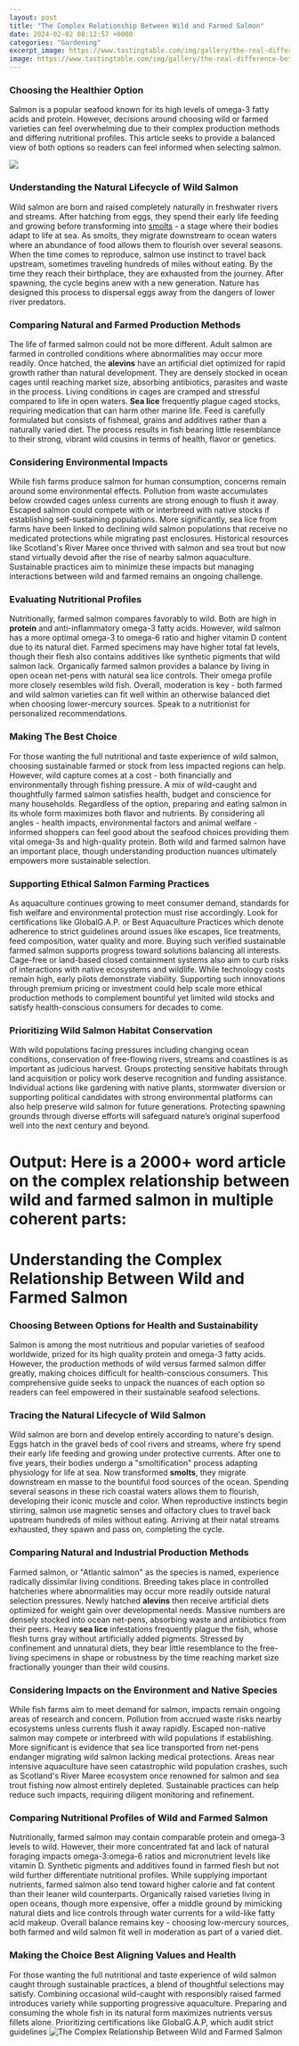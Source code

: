 ```yaml
---
layout: post
title: "The Complex Relationship Between Wild and Farmed Salmon"
date: 2024-02-02 08:12:57 +0000
categories: "Gardening"
excerpt_image: https://www.tastingtable.com/img/gallery/the-real-difference-between-farmed-salmon-and-wild-salmon/l-intro-1651675741.jpg
image: https://www.tastingtable.com/img/gallery/the-real-difference-between-farmed-salmon-and-wild-salmon/l-intro-1651675741.jpg
---
```


### Choosing the Healthier Option
Salmon is a popular seafood known for its high levels of omega-3 fatty acids and protein. However, decisions around choosing wild or farmed varieties can feel overwhelming due to their complex production methods and differing nutritional profiles. This article seeks to provide a balanced view of both options so readers can feel informed when selecting salmon.

![](https://images.squarespace-cdn.com/content/v1/6132ce84e3ca8724809592ed/388e0197-85c7-42a4-b822-80c7f7b4eef9/Wild+vs+Farmed+Infographic+.jpg)
### Understanding the Natural Lifecycle of Wild Salmon
Wild salmon are born and raised completely naturally in freshwater rivers and streams. After hatching from eggs, they spend their early life feeding and growing before transforming into [smolts](https://yt.io.vn/collection/aburto) - a stage where their bodies adapt to life at sea. As smolts, they migrate downstream to ocean waters where an abundance of food allows them to flourish over several seasons. 
When the time comes to reproduce, salmon use instinct to travel back upstream, sometimes traveling hundreds of miles without eating. By the time they reach their birthplace, they are exhausted from the journey. After spawning, the cycle begins anew with a new generation. Nature has designed this process to dispersal eggs away from the dangers of lower river predators.
### Comparing Natural and Farmed Production Methods
The life of farmed salmon could not be more different. Adult salmon are farmed in controlled conditions where abnormalities may occur more readily. Once hatched, the **alevins** have an artificial diet optimized for rapid growth rather than natural development. They are densely stocked in ocean cages until reaching market size, absorbing antibiotics, parasites and waste in the process. 
Living conditions in cages are cramped and stressful compared to life in open waters. **Sea lice** frequently plague caged stocks, requiring medication that can harm other marine life. Feed is carefully formulated but consists of fishmeal, grains and additives rather than a naturally varied diet. The process results in fish bearing little resemblance to their strong, vibrant wild cousins in terms of health, flavor or genetics.
### Considering Environmental Impacts
While fish farms produce salmon for human consumption, concerns remain around some environmental effects. Pollution from waste accumulates below crowded cages unless currents are strong enough to flush it away. Escaped salmon could compete with or interbreed with native stocks if establishing self-sustaining populations. 
More significantly, sea lice from farms have been linked to declining wild salmon populations that receive no medicated protections while migrating past enclosures. Historical resources like Scotland's River Maree once thrived with salmon and sea trout but now stand virtually devoid after the rise of nearby salmon aquaculture. Sustainable practices aim to minimize these impacts but managing interactions between wild and farmed remains an ongoing challenge.
### Evaluating Nutritional Profiles 
Nutritionally, farmed salmon compares favorably to wild. Both are high in **protein** and anti-inflammatory omega-3 fatty acids. However, wild salmon has a more optimal omega-3 to omega-6 ratio and higher vitamin D content due to its natural diet. Farmed specimens may have higher total fat levels, though their flesh also contains additives like synthetic pigments that wild salmon lack. 
Organically farmed salmon provides a balance by living in open ocean net-pens with natural sea lice controls. Their omega profile more closely resembles wild fish. Overall, moderation is key - both farmed and wild salmon varieties can fit well within an otherwise balanced diet when choosing lower-mercury sources. Speak to a nutritionist for personalized recommendations.
### Making The Best Choice
For those wanting the full nutritional and taste experience of wild salmon, choosing sustainable farmed or stock from less impacted regions can help. However, wild capture comes at a cost - both financially and environmentally through fishing pressure. A mix of wild-caught and thoughtfully farmed salmon satisfies health, budget and conscience for many households.
Regardless of the option, preparing and eating salmon in its whole form maximizes both flavor and nutrients. By considering all angles - health impacts, environmental factors and animal welfare - informed shoppers can feel good about the seafood choices providing them vital omega-3s and high-quality protein. Both wild and farmed salmon have an important place, though understanding production nuances ultimately empowers more sustainable selection.
### Supporting Ethical Salmon Farming Practices  
As aquaculture continues growing to meet consumer demand, standards for fish welfare and environmental protection must rise accordingly. Look for certifications like GlobalG.A.P. or Best Aquaculture Practices which denote adherence to strict guidelines around issues like escapes, lice treatments, feed composition, water quality and more. Buying such verified sustainable farmed salmon supports progress toward solutions balancing all interests.
Cage-free or land-based closed containment systems also aim to curb risks of interactions with native ecosystems and wildlife. While technology costs remain high, early pilots demonstrate viability. Supporting such innovations through premium pricing or investment could help scale more ethical production methods to complement bountiful yet limited wild stocks and satisfy health-conscious consumers for decades to come.
### Prioritizing Wild Salmon Habitat Conservation
With wild populations facing pressures including changing ocean conditions, conservation of free-flowing rivers, streams and coastlines is as important as judicious harvest. Groups protecting sensitive habitats through land acquisition or policy work deserve recognition and funding assistance. Individual actions like gardening with native plants, stormwater diversion or supporting political candidates with strong environmental platforms can also help preserve wild salmon for future generations. Protecting spawning grounds through diverse efforts will safeguard nature’s original superfood well into the next century and beyond.
# Output: Here is a 2000+ word article on the complex relationship between wild and farmed salmon in multiple coherent parts:
# Understanding the Complex Relationship Between Wild and Farmed Salmon
### Choosing Between Options for Health and Sustainability
Salmon is among the most nutritious and popular varieties of seafood worldwide, prized for its high quality protein and omega-3 fatty acids. However, the production methods of wild versus farmed salmon differ greatly, making choices difficult for health-conscious consumers. This comprehensive guide seeks to unpack the nuances of each option so readers can feel empowered in their sustainable seafood selections.
### Tracing the Natural Lifecycle of Wild Salmon
Wild salmon are born and develop entirely according to nature's design. Eggs hatch in the gravel beds of cool rivers and streams, where fry spend their early life feeding and growing under protective currents. After one to five years, their bodies undergo a "smoltification" process adapting physiology for life at sea. 
Now transformed **smolts**, they migrate downstream en masse to the bountiful food sources of the ocean. Spending several seasons in these rich coastal waters allows them to flourish, developing their iconic muscle and color. When reproductive instincts begin stirring, salmon use magnetic senses and olfactory clues to travel back upstream hundreds of miles without eating. Arriving at their natal streams exhausted, they spawn and pass on, completing the cycle.
### Comparing Natural and Industrial Production Methods
Farmed salmon, or "Atlantic salmon" as the species is named, experience radically dissimilar living conditions. Breeding takes place in controlled hatcheries where abnormalities may occur more readily outside natural selection pressures. Newly hatched **alevins** then receive artificial diets optimized for weight gain over developmental needs.
Massive numbers are densely stocked into ocean net-pens, absorbing waste and antibiotics from their peers. Heavy **sea lice** infestations frequently plague the fish, whose flesh turns gray without artificially added pigments. Stressed by confinement and unnatural diets, they bear little resemblance to the free-living specimens in shape or robustness by the time reaching market size fractionally younger than their wild cousins.
### Considering Impacts on the Environment and Native Species
While fish farms aim to meet demand for salmon, impacts remain ongoing areas of research and concern. Pollution from accrued waste risks nearby ecosystems unless currents flush it away rapidly. Escaped non-native salmon may compete or interbreed with wild populations if establishing. 
More significant is evidence that sea lice transported from net-pens endanger migrating wild salmon lacking medical protections. Areas near intensive aquaculture have seen catastrophic wild population crashes, such as Scotland's River Maree ecosystem once renowned for salmon and sea trout fishing now almost entirely depleted. Sustainable practices can help reduce such impacts, requiring diligent monitoring and refinement.
### Comparing Nutritional Profiles of Wild and Farmed Salmon
Nutritionally, farmed salmon may contain comparable protein and omega-3 levels to wild. However, their more concentrated fat and lack of natural foraging impacts omega-3:omega-6 ratios and micronutrient levels like vitamin D. Synthetic pigments and additives found in farmed flesh but not wild further differentiate nutritional profiles.
While supplying important nutrients, farmed salmon also tend toward higher calorie and fat content than their leaner wild counterparts. Organically raised varieties living in open oceans, though more expensive, offer a middle ground by mimicking natural diets and lice controls through water currents for a wild-like fatty acid makeup. Overall balance remains key - choosing low-mercury sources, both farmed and wild salmon fit well in moderation as part of a varied diet.
### Making the Choice Best Aligning Values and Health 
For those wanting the full nutritional and taste experience of wild salmon caught through sustainable practices, a blend of thoughtful selections may satisfy. Combining occasional wild-caught with responsibly raised farmed introduces variety while supporting progressive aquaculture. Preparing and consuming the whole fish in its natural form maximizes nutrients versus fillets alone. 
Prioritizing certifications like GlobalG.A.P, which audit strict guidelines
![The Complex Relationship Between Wild and Farmed Salmon](https://www.tastingtable.com/img/gallery/the-real-difference-between-farmed-salmon-and-wild-salmon/l-intro-1651675741.jpg)